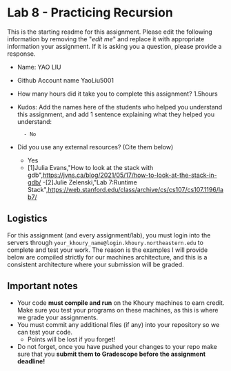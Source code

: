 # Lab 8 - Practicing Recursion

This is the starting readme for this assignment.  Please edit the following information by removing the "*edit me*" and replace it with appropriate information your assignment. If it is asking you a question, please provide a response.

- Name: YAO LIU
- Github Account name YaoLiu5001

- How many hours did it take you to complete this assignment? 1.5hours

- Kudos: Add the names here of the students who helped you understand this assignment, and add 1 sentence explaining what they helped you understand:

        - No
        
      

- Did you use any external resources? (Cite them below)
  - Yes
  - [1]Julia Evans,"How to look at the stack with gdb",https://jvns.ca/blog/2021/05/17/how-to-look-at-the-stack-in-gdb/
  -[2]Julie Zelenski,"Lab 7:Runtime Stack",https://web.stanford.edu/class/archive/cs/cs107/cs107.1196/lab7/

## Logistics

For this assignment (and every assignment/lab), you must login into the servers through `your_khoury_name@login.khoury.northeastern.edu` to complete and test your work. The reason is the examples I will provide below are compiled strictly for our machines architecture, and this is a consistent architecture where your submission will be graded.

## Important notes

* Your code **must compile and run** on the Khoury machines to earn credit. Make sure you test your programs on these machines, as this is where we grade your assignments.
* You must commit any additional files (if any) into your repository so we can test your code.
  * Points will be lost if you forget!
* Do not forget, once you have pushed your changes to your repo make sure that you **submit them to Gradescope before the assignment deadline!**

